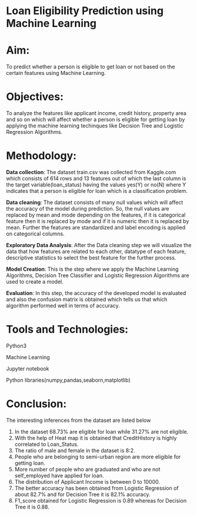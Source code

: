 # Loan Eligibility Prediction using Machine Learning


# Aim: 

To predict whether a person is eligible to get loan or not based on the certain features using Machine Learning.


# Objectives:

To analyze the features like applicant income, credit history, property area and so on which will affect whether a person is eligible for getting loan by applying the machine learning techinques like Decision Tree and Logistic Regression Algorithms.


# Methodology:

**Data collection**: The dataset train.csv was collected from Kaggle.com which consists of 614 rows and 13 features out of which the last column is the target variable(loan_status) having the values yes(Y) or no(N) where Y indicates that a person is eligible for loan which is a classification problem.

**Data cleaning**: The dataset consists of many null values which will affect the accuracy of the model during prediction. So, the null values are replaced by mean and mode depending on the features, if it is categorical feature then it is replaced by mode and if it is numeric then it is replaced by mean. Further the features are standardized and label encoding is applied on categorical columns.

**Exploratory Data Analysis**: After the Data cleaning step we will visualize the data that how features are related to each other, datatype of each feature, descriptive statistics to select the best feature for the further process. 

**Model Creation**: This is the step where we apply the Machine Learning Algorithms, Decision Tree Classifier and Logistic Regression Algorithms are used to create a model. 

**Evaluation**: In this step, the accuracy of the developed model is evaluated and also the confusion matrix is obtained which tells us that which algorithm performed well in terms of accuracy.


# Tools and Technologies:

Python3

Machine Learning

Jupyter notebook

Python libraries(numpy,pandas,seaborn,matplotlib)


# Conclusion:

The interesting inferences from the dataset are listed below

1. In the dataset 68.73% are eligible for loan while 31.27% are not eligible.
2. With the help of Heat map it is obtained that CreditHistory is highly correlated to Loan_Status.
3. The ratio of male and female in the dataset is 8:2.
4. People who are belonging to semi-urban region are more eligible for getting loan.
5. More number of people who are graduated and who are not self_employed have applied for loan.
6. The distribution of Applicant Income is between 0 to 10000.
7. The better accuracy has been obtained from Logistic Regression of about 82.7% and for Decision Tree it is 82.1% accuracy.
8. F1_score obtained for Logistic Regression is 0.89 whereas for Decision Tree it is 0.88.


